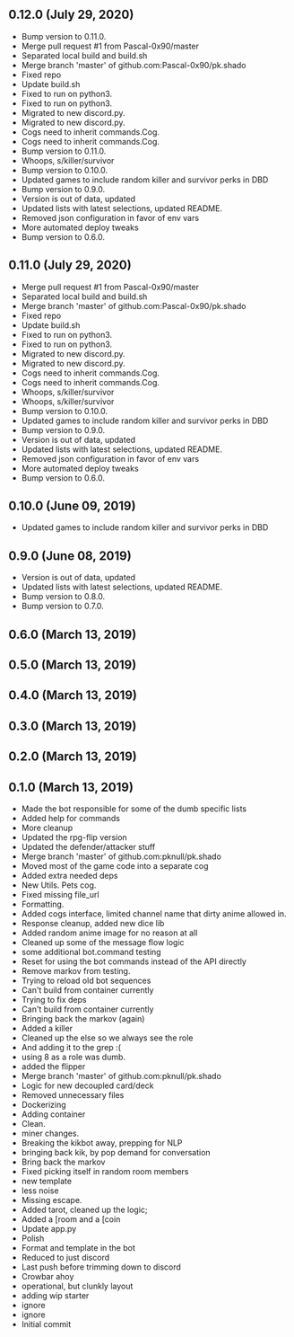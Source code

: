 ## 0.12.0 (July 29, 2020)
  - Bump version to 0.11.0.
  - Merge pull request #1 from Pascal-0x90/master
  - Separated local build and build.sh
  - Merge branch 'master' of github.com:Pascal-0x90/pk.shado
  - Fixed repo
  - Update build.sh
  - Fixed to run on python3.
  - Fixed to run on python3.
  - Migrated to new discord.py.
  - Migrated to new discord.py.
  - Cogs need to inherit commands.Cog.
  - Cogs need to inherit commands.Cog.
  - Bump version to 0.11.0.
  - Whoops, s/killer/survivor
  - Bump version to 0.10.0.
  - Updated games to include random killer and survivor perks in DBD
  - Bump version to 0.9.0.
  - Version is out of data, updated
  - Updated lists with latest selections, updated README.
  - Removed json configuration in favor of env vars
  - More automated deploy tweaks
  - Bump version to 0.6.0.

## 0.11.0 (July 29, 2020)
  - Merge pull request #1 from Pascal-0x90/master
  - Separated local build and build.sh
  - Merge branch 'master' of github.com:Pascal-0x90/pk.shado
  - Fixed repo
  - Update build.sh
  - Fixed to run on python3.
  - Fixed to run on python3.
  - Migrated to new discord.py.
  - Migrated to new discord.py.
  - Cogs need to inherit commands.Cog.
  - Cogs need to inherit commands.Cog.
  - Whoops, s/killer/survivor
  - Whoops, s/killer/survivor
  - Bump version to 0.10.0.
  - Updated games to include random killer and survivor perks in DBD
  - Bump version to 0.9.0.
  - Version is out of data, updated
  - Updated lists with latest selections, updated README.
  - Removed json configuration in favor of env vars
  - More automated deploy tweaks
  - Bump version to 0.6.0.

## 0.10.0 (June 09, 2019)
  - Updated games to include random killer and survivor perks in DBD

## 0.9.0 (June 08, 2019)
  - Version is out of data, updated
  - Updated lists with latest selections, updated README.
  - Bump version to 0.8.0.
  - Bump version to 0.7.0.

## 0.6.0 (March 13, 2019)


## 0.5.0 (March 13, 2019)


## 0.4.0 (March 13, 2019)


## 0.3.0 (March 13, 2019)


## 0.2.0 (March 13, 2019)


## 0.1.0 (March 13, 2019)
  - Made the bot responsible for some of the dumb specific lists
  - Added help for commands
  - More cleanup
  - Updated the rpg-flip version
  - Updated the defender/attacker stuff
  - Merge branch 'master' of github.com:pknull/pk.shado
  - Moved most of the game code into a separate cog
  - Added extra needed deps
  - New Utils. Pets cog.
  - Fixed missing file_url
  - Formatting.
  - Added cogs interface, limited channel name that dirty anime allowed in.
  - Response cleanup, added new dice lib
  - Added random anime image for no reason at all
  - Cleaned up some of the message flow logic
  - some additional bot.command testing
  - Reset for using the bot commands instead of the API directly
  - Remove markov from testing.
  - Trying to reload old bot sequences
  - Can't build from container currently
  - Trying to fix deps
  - Can't build from container currently
  - Bringing back the markov (again)
  - Added a killer
  - Cleaned up the else so we always see the role
  - And adding it to the grep :(
  - using 8 as a role was dumb.
  - added the flipper
  - Merge branch 'master' of github.com:pknull/pk.shado
  - Logic for new decoupled card/deck
  - Removed unnecessary files
  - Dockerizing
  - Adding container
  - Clean.
  - miner changes.
  - Breaking the kikbot away, prepping for NLP
  - bringing back kik, by pop demand for conversation
  - Bring back the markov
  - Fixed picking itself in random room members
  - new template
  - less noise
  - Missing escape.
  - Added tarot, cleaned up the logic;
  - Added a [room and a [coin
  - Update app.py
  - Polish
  - Format and template in the bot
  - Reduced to just discord
  - Last push before trimming down to discord
  - Crowbar ahoy
  - operational, but clunkly layout
  - adding wip starter
  - ignore
  - ignore
  - Initial commit

